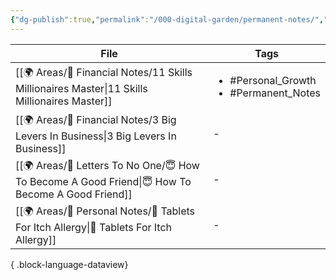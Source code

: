 ```yaml
---
{"dg-publish":true,"permalink":"/000-digital-garden/permanent-notes/","dgPassFrontmatter":true,"noteIcon":"1","created":"2023-12-15T00:25:54.280+05:30","updated":"2023-12-15T00:30:53.507+05:30"}
---
```


| File                                                                                                 | Tags                                                        |
| ---------------------------------------------------------------------------------------------------- | ----------------------------------------------------------- |
| [[🌍 Areas/💸 Financial Notes/11 Skills Millionaires Master\|11 Skills Millionaires Master]]      | <ul><li>#Personal_Growth</li><li>#Permanent_Notes</li></ul> |
| [[🌍 Areas/💸 Financial Notes/3 Big Levers In Business\|3 Big Levers In Business]]                | \-                                                          |
| [[🌍 Areas/📧  Letters To No One/😇 How To Become A Good Friend\|😇 How To Become A Good Friend]] | \-                                                          |
| [[🌍 Areas/📧 Personal Notes/💊 Tablets For Itch Allergy\|💊 Tablets For Itch Allergy]]           | \-                                                          |

{ .block-language-dataview}